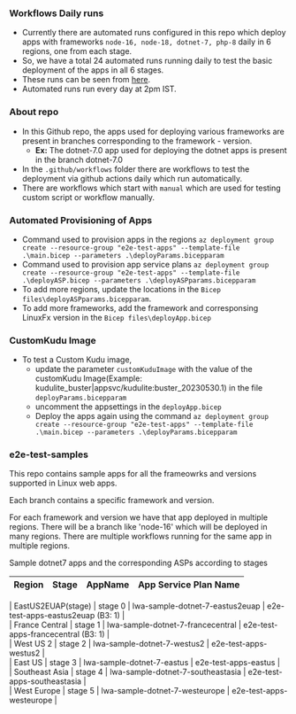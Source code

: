 ### Workflows Daily runs
- Currently there are automated runs configured in this repo which deploy apps with frameworks `node-16, node-18, dotnet-7, php-8` daily in 6 regions, one from each stage.
- So, we have a total 24 automated runs running daily to test the basic deployment of the apps in all 6 stages.
- These runs can be seen from [here](https://github.com/linux-web-apps/e2e-test-samples/actions).
- Automated runs run every day at 2pm IST.

### About repo
- In this Github repo, the apps used for deploying various frameworks are present in branches corresponding to the framework - version.
    - **Ex:** The dotnet-7.0 app used for deploying the dotnet apps is present in the branch dotnet-7.0
- In the `.github/workflows` folder there are workflows to test the deployment via github actions daily which run automatically. 
- There are workflows which start with `manual` which are used for testing custom script or workflow manually.

### Automated Provisioning of Apps
- Command used to provision apps in the regions
`az deployment group create --resource-group "e2e-test-apps" --template-file .\main.bicep --parameters .\deployParams.bicepparam`
- Command used to provision app service plans
`az deployment group create --resource-group "e2e-test-apps" --template-file .\deployASP.bicep --parameters .\deployASPparams.bicepparam`
- To add more regions, update the locations in the `Bicep files\deployASPparams.bicepparam`.
- To add more frameworks, add the framework and corresponsing LinuxFx version in the `Bicep files\deployApp.bicep`

### CustomKudu Image
- To test a Custom Kudu image,
    - update the parameter `customKuduImage` with the value of the customKudu Image(Example: kudulite_buster|appsvc/kudulite:buster_20230530.1) in the file `deployParams.bicepparam`
    - uncomment the appsettings in the `deployApp.bicep`
    - Deploy the apps again using the command 
`az deployment group create --resource-group "e2e-test-apps" --template-file .\main.bicep --parameters .\deployParams.bicepparam`

### e2e-test-samples
This repo contains sample apps for all the frameowrks and versions supported in Linux web apps.

Each branch contains a specific framework and version.

For each framework and version we have that app deployed in multiple regions. There will be a branch like 
'node-16' which will be deployed in many regions. There are multiple workflows running for the same app in multiple regions.

Sample dotnet7 apps and the corresponding ASPs according to stages

| Region | Stage | AppName | App Service Plan Name |
|----------|----------|----------| ---------------- |

| EastUS2EUAP(stage) | stage 0 | lwa-sample-dotnet-7-eastus2euap | e2e-test-apps-eastus2euap (B3: 1) |  
| France Central | stage 1 | lwa-sample-dotnet-7-francecentral | e2e-test-apps-francecentral (B3: 1) |  
| West US 2 | stage 2 | lwa-sample-dotnet-7-westus2 | e2e-test-apps-westus2 |  
| East US | stage 3 | lwa-sample-dotnet-7-eastus | e2e-test-apps-eastus |  
| Southeast Asia | stage 4 | lwa-sample-dotnet-7-southeastasia | e2e-test-apps-southeastasia |  
| West Europe | stage 5 | lwa-sample-dotnet-7-westeurope | e2e-test-apps-westeurope |  
